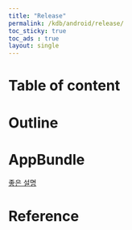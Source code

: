 ```yaml
---
title: "Release"
permalink: /kdb/android/release/
toc_sticky: true
toc_ads : true
layout: single
---
```


# Table of content

# Outline

# AppBundle
[좋은 설명](https://medium.com/daangn/%EB%8D%94-%EC%9E%91%EC%9D%80-apk%EB%A5%BC-%EC%9C%84%ED%95%9C-android-app-bundle%EC%97%90-%EB%8C%80%ED%95%B4%EC%84%9C-345a656eee85)    

# Reference

